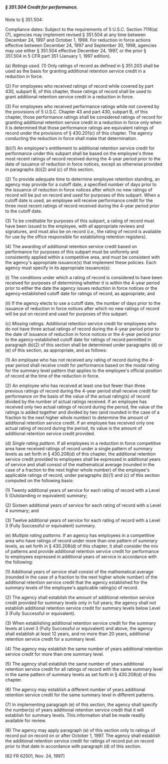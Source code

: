##### § 351.504 Credit for performance. #####

Note to § 351.504:

Compliance dates: Subject to the requirements of 5 U.S.C. Section 7116(a)(7), agencies may implement revised § 351.504 at any time between December 24, 1997 and October 1, 1998. For reduction in force actions effective between December 24, 1997 and September 30, 1998, agencies may use either § 351.504 effective December 24, 1997, or the prior § 351.504 in 5 CFR part 351 (January 1, 1997 edition).

(a) *Ratings used.* (1) Only ratings of record as defined in § 351.203 shall be used as the basis for granting additional retention service credit in a reduction in force.

(2) For employees who received ratings of record while covered by part 430, subpart B, of this chapter, those ratings of record shall be used to grant additional retention service credit in a reduction in force.

(3) For employees who received performance ratings while not covered by the provisions of 5 U.S.C. Chapter 43 and part 430, subpart B, of this chapter, those performance ratings shall be considered ratings of record for granting additional retention service credit in a reduction in force only when it is determined that those performance ratings are equivalent ratings of record under the provisions of § 430.201(c) of this chapter. The agency conducting the reduction in force shall make that determination.

(b)(1) An employee's entitlement to additional retention service credit for performance under this subpart shall be based on the employee's three most recent ratings of record received during the 4-year period prior to the date of issuance of reduction in force notices, except as otherwise provided in paragraphs (b)(2) and (c) of this section.

(2) To provide adequate time to determine employee retention standing, an agency may provide for a cutoff date, a specified number of days prior to the issuance of reduction in force notices after which no new ratings of record will be put on record and used for purposes of this subpart. When a cutoff date is used, an employee will receive performance credit for the three most recent ratings of record received during the 4-year period prior to the cutoff date.

(3) To be creditable for purposes of this subpart, a rating of record must have been issued to the employee, with all appropriate reviews and signatures, and must also be on record (*i.e.,* the rating of record is available for use by the office responsible for establishing retention registers).

(4) The awarding of additional retention service credit based on performance for purposes of this subpart must be uniformly and consistently applied within a competitive area, and must be consistent with the agency's appropriate issuance(s) that implement these policies. Each agency must specify in its appropriate issuance(s):

(i) The conditions under which a rating of record is considered to have been received for purposes of determining whether it is within the 4-year period prior to either the date the agency issues reduction in force notices or the agency-established cutoff date for ratings of record, as appropriate; and

(ii) If the agency elects to use a cutoff date, the number of days prior to the issuance of reduction in force notices after which no new ratings of record will be put on record and used for purposes of this subpart.

(c) *Missing ratings.* Additional retention service credit for employees who do not have three actual ratings of record during the 4-year period prior to the date of issuance of reduction in force notices or the 4-year period prior to the agency-established cutoff date for ratings of record permitted in paragraph (b)(2) of this section shall be determined under paragraphs (d) or (e) of this section, as appropriate, and as follows:

(1) An employee who has not received any rating of record during the 4-year period shall receive credit for performance based on the modal rating for the summary level pattern that applies to the employee's official position of record at the time of the reduction in force.

(2) An employee who has received at least one but fewer than three previous ratings of record during the 4-year period shall receive credit for performance on the basis of the value of the actual rating(s) of record divided by the number of actual ratings received. If an employee has received only two actual ratings of record during the period, the value of the ratings is added together and divided by two (and rounded in the case of a fraction to the next higher whole number) to determine the amount of additional retention service credit. If an employee has received only one actual rating of record during the period, its value is the amount of additional retention service credit provided.

(d) *Single rating pattern.* If all employees in a reduction in force competitive area have received ratings of record under a single pattern of summary levels as set forth in § 430.208(d) of this chapter, the additional retention service credit provided to employees shall be expressed in additional years of service and shall consist of the mathematical average (rounded in the case of a fraction to the next higher whole number) of the employee's applicable ratings of record, under paragraphs (b)(1) and (c) of this section computed on the following basis:

(1) Twenty additional years of service for each rating of record with a Level 5 (Outstanding or equivalent) summary;

(2) Sixteen additional years of service for each rating of record with a Level 4 summary; and

(3) Twelve additional years of service for each rating of record with a Level 3 (Fully Successful or equivalent) summary.

(e) *Multiple rating patterns.* If an agency has employees in a competitive area who have ratings of record under more than one pattern of summary levels, as set forth in § 430.208(d) of this chapter, it shall consider the mix of patterns and provide additional retention service credit for performance to employees expressed in additional years of service in accordance with the following:

(1) Additional years of service shall consist of the mathematical average (rounded in the case of a fraction to the next higher whole number) of the additional retention service credit that the agency established for the summary levels of the employee's applicable rating(s) of record.

(2) The agency shall establish the amount of additional retention service credit provided for summary levels only in full years; the agency shall not establish additional retention service credit for summary levels below Level 3 (Fully Successful or equivalent).

(3) When establishing additional retention service credit for the summary levels at Level 3 (Fully Successful or equivalent) and above, the agency shall establish at least 12 years, and no more than 20 years, additional retention service credit for a summary level.

(4) The agency may establish the same number of years additional retention service credit for more than one summary level.

(5) The agency shall establish the same number of years additional retention service credit for all ratings of record with the same summary level in the same pattern of summary levels as set forth in § 430.208(d) of this chapter.

(6) The agency may establish a different number of years additional retention service credit for the same summary level in different patterns.

(7) In implementing paragraph (e) of this section, the agency shall specify the number(s) of years additional retention service credit that it will establish for summary levels. This information shall be made readily available for review.

(8) The agency may apply paragraph (e) of this section only to ratings of record put on record on or after October 1, 1997. The agency shall establish the additional retention service credit for ratings of record put on record prior to that date in accordance with paragraph (d) of this section.

[62 FR 62501, Nov. 24, 1997]